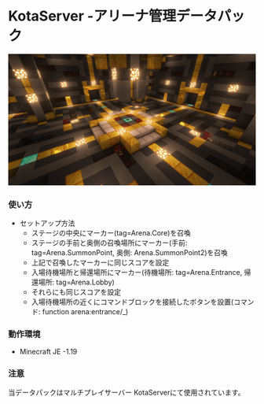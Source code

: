 # KotaServer -アリーナ管理データパック

![サムネイル](./2022-09-12_16.33.42.png)
 
### 使い方
  - セットアップ方法
    - ステージの中央にマーカー(tag=Arena.Core)を召喚
    - ステージの手前と奥側の召喚場所にマーカー(手前: tag=Arena.SummonPoint, 奥側: Arena.SummonPoint2)を召喚
    - 上記で召喚したマーカーに同じスコアを設定
    - 入場待機場所と帰還場所にマーカー(待機場所: tag=Arena.Entrance, 帰還場所: tag=Arena.Lobby)
    - それらにも同じスコアを設定
    - 入場待機場所の近くにコマンドブロックを接続したボタンを設置(コマンド: function arena:entrance/_)
    
### 動作環境
- Minecraft JE -1.19

### 注意
当データパックはマルチプレイサーバー KotaServerにて使用されています。
